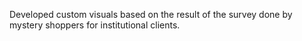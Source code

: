 Developed custom visuals based on the result of the survey done by mystery shoppers for institutional clients.

